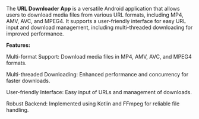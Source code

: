 The **URL Downloader App** is a versatile Android application that allows users to download media files from various URL formats, including MP4, AMV, AVC, and MPEG4. 
It supports a user-friendly interface for easy URL input and download management, including multi-threaded downloading for improved performance.

**Features:**

Multi-format Support: Download media files in MP4, AMV, AVC, and MPEG4 formats.

Multi-threaded Downloading: Enhanced performance and concurrency for faster downloads.

User-friendly Interface: Easy input of URLs and management of downloads.

Robust Backend: Implemented using Kotlin and FFmpeg for reliable file handling.
